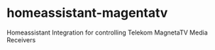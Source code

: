 # homeassistant-magentatv
Homeassistant Integration for controlling Telekom MagnetaTV Media Receivers
